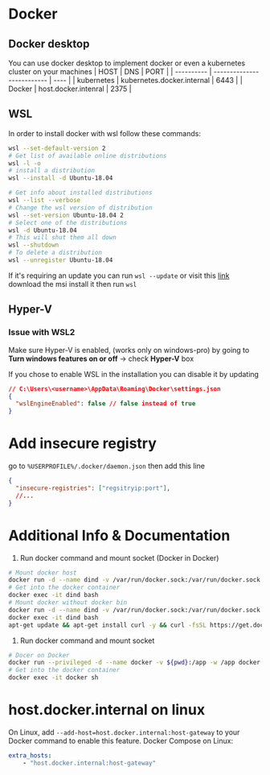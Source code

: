 # Docker
## Docker desktop
You can use docker desktop to implement docker or even a kubernetes cluster on your machines
| HOST       | DNS                        | PORT |
| ---------- | -------------------------- | ---- |
| kubernetes | kubernetes.docker.internal | 6443 |
| Docker     | host.docker.intenral       | 2375 |

## WSL
In order to install docker with wsl follow these commands:
```sh
wsl --set-default-version 2
# Get list of available online distributions
wsl -l -o 
# install a distribution
wsl --install -d Ubuntu-18.04

# Get info about installed distributions
wsl --list --verbose
# Change the wsl version of distribution
wsl --set-version Ubuntu-18.04 2
# Select one of the distributions
wsl -d Ubuntu-18.04
# This will shut them all down
wsl --shutdown
# To delete a distribution
wsl --unregister Ubuntu-18.04
```
If it's requiring an update you can run `wsl --update` or visit this [link](https://www.catalog.update.microsoft.com/Search.aspx?q=wsl) download the msi install it then run `wsl`
## Hyper-V
### Issue with WSL2
Make sure Hyper-V is enabled, (works only on windows-pro) by going to **Turn windows features on or off** -> check **Hyper-V** box

If you chose to enable WSL in the installation you can disable it by updating 
```json
// C:\Users\<username>\AppData\Roaming\Docker\settings.json
{
  "wslEngineEnabled": false // false instead of true
}
```

# Add insecure registry
go to `%USERPROFILE%/.docker/daemon.json` then add this line
```json
{
  "insecure-registries": ["regsitryip:port"],
  //...
}
```
# Additional Info & Documentation
1. Run docker command and mount socket (Docker in Docker)
```sh
# Mount docker host
docker run -d --name dind -v /var/run/docker.sock:/var/run/docker.sock -v /usr/bin/docker:/usr/bin/docker -v ${pwd}:/app -w /app ubuntu bash -c "tail -f /dev/null" 
# Get into the docker container
docker exec -it dind bash
# Mount docker without docker bin
docker run -d --name dind -v /var/run/docker.sock:/var/run/docker.sock -v ${pwd}:/app -w /app ubuntu bash -c "tail -f /dev/null" 
docker exec -it dind bash
apt-get update && apt-get install curl -y && curl -fsSL https://get.docker.com | sudo sh
```
1. Run docker command and mount socket
```sh
# Docer on Docker
docker run --privileged -d --name docker -v ${pwd}:/app -w /app docker:dind
# Get into the docker container
docker exec -it docker sh
```

# host.docker.internal on linux
On Linux, add `--add-host=host.docker.internal:host-gateway` to your Docker command to enable this feature. 
Docker Compose on Linux:
```yaml
extra_hosts:
    - "host.docker.internal:host-gateway"
```